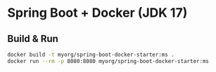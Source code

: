 # Spring Boot + Docker (JDK 17)

## Build & Run
```bash
docker build -t myorg/spring-boot-docker-starter:ms .
docker run --rm -p 8080:8080 myorg/spring-boot-docker-starter:ms
```